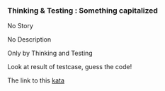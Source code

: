 ### Thinking & Testing : Something capitalized

No Story

No Description

Only by Thinking and Testing

Look at result of testcase, guess the code!

The link to this [kata](https://www.codewars.com/kata/thinking-and-testing-something-capitalized/java)
